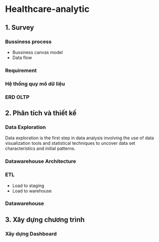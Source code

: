 ﻿# Healthcare-analytic

 ## 1. Survey
 ### Bussiness process
- Bussiness canvas model
- Data flow
 ### Requirement
 ### Hệ thống quy mô dữ liệu
 ### ERD OLTP

 ## 2. Phân tích và thiết kế
 ### Data Exploration
 Data exploration is the first step in data analysis involving the use of data visualization tools and statistical techniques to uncover data set characteristics and initial patterns.
 ### Datawarehouse Architecture
 
 ### ETL
 - Load to staging
 - Load to warehouse
 
 ### Datawarehouse

 ## 3. Xây dựng chương trình
 
 ### Xây dựng Dashboard
